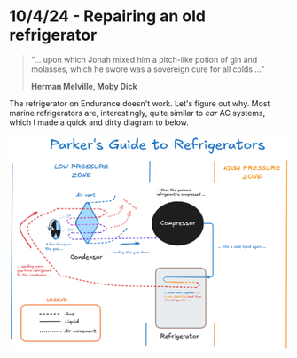 # 10/4/24 - Repairing an old refrigerator

> "... upon which Jonah mixed him a pitch-like potion of gin and molasses, which he swore was a sovereign cure for all colds ..."
>
> **Herman Melville, Moby Dick**

The refrigerator on Endurance doesn't work. Let's figure out why. Most marine refrigerators are, interestingly, quite similar to *car* AC systems, which I made a quick and dirty diagram to below. 

![](images/refrigerator-guide.png)
